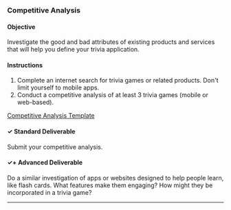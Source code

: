 ### Competitive Analysis

#### Objective

Investigate the good and bad attributes of existing products and services that will help you define your trivia application.

#### Instructions

1. Complete an internet search for trivia games or related products. Don't limit yourself to mobile apps.
2. Conduct a competitive analysis of at least 3 trivia games (mobile or web-based).

[Competitive Analysis Template](https://docs.google.com/document/d/1DDfQ5ppEOnZqC65EHLRUW3gkUklVNQ7oIaaoiw0xhdQ/edit?usp=sharing)

#### ✓ Standard Deliverable

Submit your competitive analysis.

#### ✓+ Advanced Deliverable

Do a similar investigation of apps or websites designed to help people learn, like flash cards. What features make them engaging? How might they be incorporated in a trivia game?


---